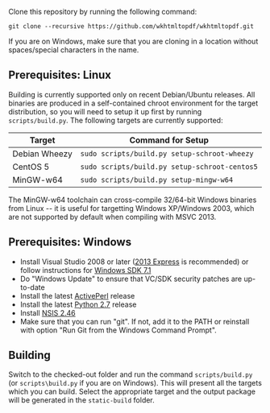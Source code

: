 Clone this repository by running the following command:

    git clone --recursive https://github.com/wkhtmltopdf/wkhtmltopdf.git

If you are on Windows, make sure that you are cloning in a location without
spaces/special characters in the name.

Prerequisites: Linux
--------------------

Building is currently supported only on recent Debian/Ubuntu releases. All
binaries are produced in a self-contained chroot environment for the target
distribution, so you will need to setup it up first by running 
```scripts/build.py```. The following targets are currently supported:

Target         | Command for Setup
------         | -----------------
Debian Wheezy  | ```sudo scripts/build.py setup-schroot-wheezy```
CentOS 5       | ```sudo scripts/build.py setup-schroot-centos5```
MinGW-w64      | ```sudo scripts/build.py setup-mingw-w64```

The MinGW-w64 toolchain can cross-compile 32/64-bit Windows binaries from 
Linux -- it is useful for targetting Windows XP/Windows 2003, which are not
supported by default when compiling with MSVC 2013.

Prerequisites: Windows
----------------------

* Install Visual Studio 2008 or later ([2013 Express](http://www.microsoft.com/en-US/download/details.aspx?id=40787)
  is recommended) or follow instructions for [Windows SDK 7.1](http://qt-project.org/wiki/Category:Tools::msvc)
* Do "Windows Update" to ensure that VC/SDK security patches are up-to-date
* Install the latest [ActivePerl](http://www.activestate.com/activeperl/downloads) release
* Install the latest [Python 2.7](http://www.python.org/downloads/windows/) release
* Install [NSIS 2.46](http://nsis.sourceforge.net/Download)
* Make sure that you can run "git". If not, add it to the PATH or reinstall
  with option "Run Git from the Windows Command Prompt".

Building
--------

Switch to the checked-out folder and run the command ```scripts/build.py```
(or ```scripts\build.py``` if you are on Windows). This will present all
the targets which you can build. Select the appropriate target and the 
output package will be generated in the ```static-build``` folder.
